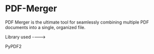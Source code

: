 # PDF-Merger

PDF Merger is the ultimate tool for seamlessly combining multiple PDF documents into a single, organized file.

Library used ---->

PyPDF2
